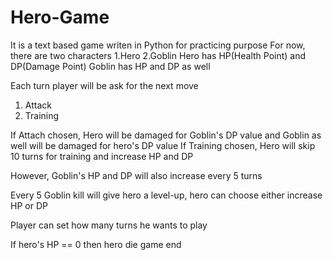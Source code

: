 # Hero-Game
It is a text based game writen in Python for practicing purpose
For now, there are two characters 1.Hero 2.Goblin
Hero has HP(Health Point) and DP(Damage Point)
Goblin has HP and DP as well

Each turn player will be ask for the next move
1. Attack
2. Training

If Attach chosen, Hero will be damaged for Goblin's DP value and Goblin as well will be damaged for hero's DP value
If Training chosen, Hero will skip 10 turns for training and increase HP and DP

However, Goblin's HP and DP will also increase every 5 turns

Every 5 Goblin kill will give hero a level-up, hero can choose either increase HP or DP

Player can set how many turns he wants to play

If hero's HP == 0 then hero die game end
